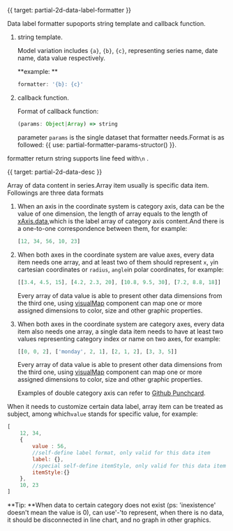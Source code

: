 {{ target: partial-2d-data-label-formatter }}

Data label formatter supoports string template and callback function.

1. string template.

    Model variation includes `{a}`, `{b}`, `{c}`, representing series name, date name, data value respectively.

    **example: **
    ```js
    formatter: '{b}: {c}'
    ```

2. callback function.

    Format of callback function: 
    ```js
    (params: Object|Array) => string
    ```
    parameter `params` is the single dataset that formatter needs.Format is as followed: 
     {{ use: partial-formatter-params-structor() }}. 

formatter return string supports line feed with`\n` .




{{ target: partial-2d-data-desc }}

Array of data content in series.Array item usually is specific data item. Followings are three data formats 

1. When an axis in the coordinate system is category axis, data can be the value of one dimension, the length of array equals to the length of [xAxis.data](~xAxis.data),which is the label array of category axis content.And there is a  one-to-one correspondence between them, for example: 
    ```js
    [12, 34, 56, 10, 23]
    ```

2. When both axes in the coordinate system are  value axes, every data item needs one array, and at least two of them should represent `x`,  `y`in cartesian coordinates or `radius`, `angle`in polar coordinates, for example: 
    ```js
    [[3.4, 4.5, 15], [4.2, 2.3, 20], [10.8, 9.5, 30], [7.2, 8.8, 18]]
    ```
    Every array of data value is able to present other data dimensions from the third one, using [visualMap](~visualMap) component can map one or more assigned dimensions to color, size and other graphic properties.

3. When both axes in the coordinate system are  category axes, every data item also needs one array, a single data item needs to have at least two values representing category index or name on two axes, for example: 
    ```js
    [[0, 0, 2], ['monday', 2, 1], [2, 1, 2], [3, 3, 5]]
    ```
    Every array of data value is able to present other data dimensions from the third one, using [visualMap](~visualMap) component can map one or more assigned dimensions to color, size and other graphic properties.


    Examples of double category axis can refer to [Github Punchcard](${galleryEditorPath}scatter-punchCard).

When it needs to customize certain data label, array item can be treated as subject, among which`value` stands for specific value, for example: 
```js
[
    12, 34,
    {
        value : 56,
        //self-define label format, only valid for this data item
        label: {},
        //special self-define itemStyle, only valid for this data item
        itemStyle:{}
    },
    10, 23
]
```

**Tip: **When data to certain category does not exist (ps: 'inexistence' doesn't mean the value is 0), can use'-'to represent, when there is no data, it should be disconnected in  line chart, and no graph in other graphics.

